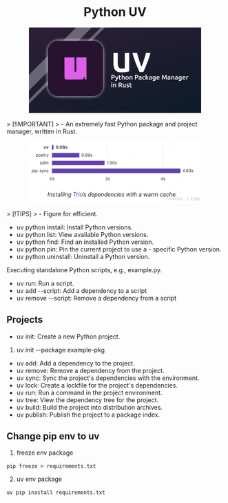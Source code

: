 
 # <center>Python UV<center/>
<p align = "center"> 
<img src="../Image/python_uv.png" ”height = “200 width="400" >
</p>
> [!IMPORTANT]
> - An extremely fast Python package and project manager, written in Rust.
 
<p align = "center"> 
<img src="../Image/efficiont.png" ”height = “200 width="400" >
</p>
> [!TIPS]
> - Figure for efficient.

- uv python install: Install Python versions.
- uv python list: View available Python versions.
- uv python find: Find an installed Python version.
- uv python pin: Pin the current project to use a - specific Python version.
- uv python uninstall: Uninstall a Python version.

Executing standalone Python scripts, e.g., example.py.

- uv run: Run a script.
- uv add --script: Add a dependency to a script
- uv remove --script: Remove a dependency from a script

## Projects

- uv init: Create a new Python project.
1. uv init --package example-pkg
- uv add: Add a dependency to the project.
- uv remove: Remove a dependency from the project.
- uv sync: Sync the project's dependencies with the environment.
- uv lock: Create a lockfile for the project's dependencies.
- uv run: Run a command in the project environment.
- uv tree: View the dependency tree for the project.
- uv build: Build the project into distribution archives.
- uv publish: Publish the project to a package index.

## Change pip env to uv
1. freeze env package
```shell
pip freeze > requirements.txt
```
2. uv env package
```shell
uv pip inastall requirements.txt
```